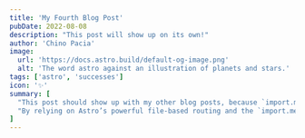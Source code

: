 ```yaml
---
title: 'My Fourth Blog Post'
pubDate: 2022-08-08
description: "This post will show up on its own!"
author: 'Chino Pacia'
image:
  url: 'https://docs.astro.build/default-og-image.png'
  alt: 'The word astro against an illustration of planets and stars.'
tags: ['astro', 'successes']
icon: '✨'
summary: [
  "This post should show up with my other blog posts, because `import.meta.glob()` is returning a list of all my posts in order to create my list.",
  "By relying on Astro’s powerful file-based routing and the `import.meta.glob()` feature, I can automatically build my blog index without manually listing each post."
]
---
```




